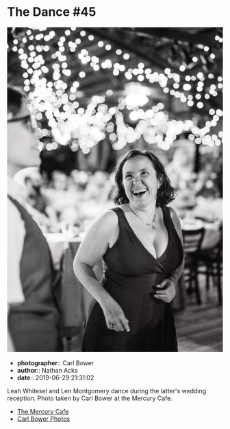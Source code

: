 # The Dance #45

![Leah Whitesel and Len Montgomery dance](assets/2019-06-29-set-4-the-dance-45.webp)

* **photographer**:: Carl Bower  
* **author**:: Nathan Acks  
* **date**:: 2019-06-29 21:31:02

Leah Whitesel and Len Montgomery dance during the latter's wedding reception. Photo taken by Carl Bower at the Mercury Cafe.

* [The Mercury Cafe](http://mercurycafe.com)
* [Carl Bower Photos](https://carlbowerphotos.com)
